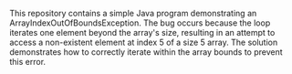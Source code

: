 This repository contains a simple Java program demonstrating an ArrayIndexOutOfBoundsException. The bug occurs because the loop iterates one element beyond the array's size, resulting in an attempt to access a non-existent element at index 5 of a size 5 array.  The solution demonstrates how to correctly iterate within the array bounds to prevent this error.